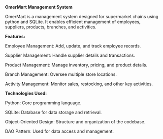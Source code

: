 **OmerMart Management System**

OmerMart is a management system designed for supermarket chains using python and SQLite.
It enables efficient management of employees, suppliers, products, branches, and activities.

**Features:**

Employee Management: Add, update, and track employee records.

Supplier Management: Handle supplier details and transactions.

Product Management: Manage inventory, pricing, and product details.

Branch Management: Oversee multiple store locations.

Activity Management: Monitor sales, restocking, and other key activities.

**Technologies Used:**

Python: Core programming language.

SQLite: Database for data storage and retrieval.

Object-Oriented Design: Structure and organization of the codebase.

DAO Pattern: Used for data access and management.

